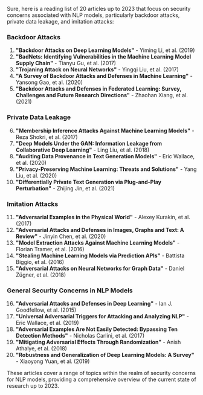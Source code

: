 Sure, here is a reading list of 20 articles up to 2023 that focus on security concerns associated with NLP models, particularly backdoor attacks, private data leakage, and imitation attacks:

### Backdoor Attacks
1. **"Backdoor Attacks on Deep Learning Models"** - Yiming Li, et al. (2019)
2. **"BadNets: Identifying Vulnerabilities in the Machine Learning Model Supply Chain"** - Tianyu Gu, et al. (2017)
3. **"Trojaning Attack on Neural Networks"** - Yingqi Liu, et al. (2017)
4. **"A Survey of Backdoor Attacks and Defenses in Machine Learning"** - Yansong Gao, et al. (2020)
5. **"Backdoor Attacks and Defenses in Federated Learning: Survey, Challenges and Future Research Directions"** - Zhaohan Xiang, et al. (2021)

### Private Data Leakage
6. **"Membership Inference Attacks Against Machine Learning Models"** - Reza Shokri, et al. (2017)
7. **"Deep Models Under the GAN: Information Leakage from Collaborative Deep Learning"** - Ling Liu, et al. (2018)
8. **"Auditing Data Provenance in Text Generation Models"** - Eric Wallace, et al. (2020)
9. **"Privacy-Preserving Machine Learning: Threats and Solutions"** - Yang Liu, et al. (2020)
10. **"Differentially Private Text Generation via Plug-and-Play Perturbation"** - Zhijing Jin, et al. (2021)

### Imitation Attacks
11. **"Adversarial Examples in the Physical World"** - Alexey Kurakin, et al. (2017)
12. **"Adversarial Attacks and Defenses in Images, Graphs and Text: A Review"** - Jinyin Chen, et al. (2020)
13. **"Model Extraction Attacks Against Machine Learning Models"** - Florian Tramer, et al. (2016)
14. **"Stealing Machine Learning Models via Prediction APIs"** - Battista Biggio, et al. (2016)
15. **"Adversarial Attacks on Neural Networks for Graph Data"** - Daniel Zügner, et al. (2018)

### General Security Concerns in NLP Models
16. **"Adversarial Attacks and Defenses in Deep Learning"** - Ian J. Goodfellow, et al. (2015)
17. **"Universal Adversarial Triggers for Attacking and Analyzing NLP"** - Eric Wallace, et al. (2019)
18. **"Adversarial Examples Are Not Easily Detected: Bypassing Ten Detection Methods"** - Nicholas Carlini, et al. (2017)
19. **"Mitigating Adversarial Effects Through Randomization"** - Anish Athalye, et al. (2018)
20. **"Robustness and Generalization of Deep Learning Models: A Survey"** - Xiaoyong Yuan, et al. (2019)

These articles cover a range of topics within the realm of security concerns for NLP models, providing a comprehensive overview of the current state of research up to 2023.